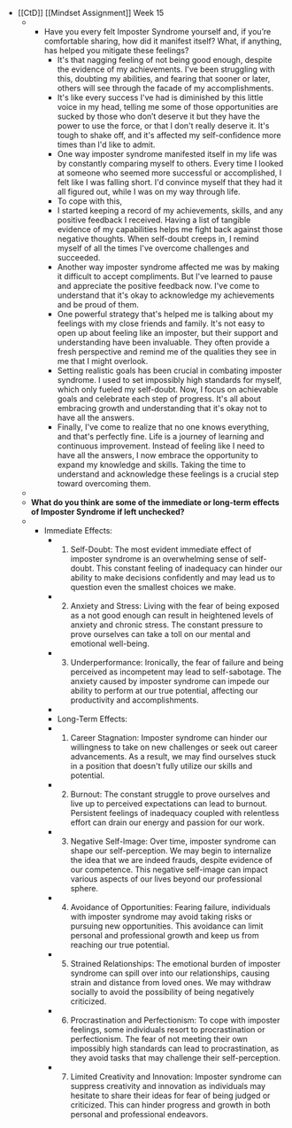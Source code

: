 - [[CtD]] [[Mindset Assignment]] Week 15
	- * Have you every felt Imposter Syndrome yourself and, if you’re comfortable sharing, how did it manifest itself? What, if anything, has helped you mitigate these feelings?
	      * It's that nagging feeling of not being good enough, despite the evidence of my achievements. I've been struggling with this, doubting my abilities, and fearing that sooner or later, others will see through the facade of my accomplishments.
	      * It's like every success I've had is diminished by this little voice in my head, telling me some of those opportunities are sucked by those who don’t deserve it but they have the power to use the force, or that I don't really deserve it. It's tough to shake off, and it's affected my self-confidence more times than I'd like to admit.
	      * One way imposter syndrome manifested itself in my life was by constantly comparing myself to others. Every time I looked at someone who seemed more successful or accomplished, I felt like I was falling short. I'd convince myself that they had it all figured out, while I was on my way through life.
	      * To cope with this,
	      * I started keeping a record of my achievements, skills, and any positive feedback I received. Having a list of tangible evidence of my capabilities helps me fight back against those negative thoughts. When self-doubt creeps in, I remind myself of all the times I've overcome challenges and succeeded.
	      * Another way imposter syndrome affected me was by making it difficult to accept compliments. But I've learned to pause and appreciate the positive feedback now. I've come to understand that it's okay to acknowledge my achievements and be proud of them.
	      * One powerful strategy that's helped me is talking about my feelings with my close friends and family. It's not easy to open up about feeling like an imposter, but their support and understanding have been invaluable. They often provide a fresh perspective and remind me of the qualities they see in me that I might overlook.
	      * Setting realistic goals has been crucial in combating imposter syndrome. I used to set impossibly high standards for myself, which only fueled my self-doubt. Now, I focus on achievable goals and celebrate each step of progress. It's all about embracing growth and understanding that it's okay not to have all the answers.
	      * Finally, I've come to realize that no one knows everything, and that's perfectly fine. Life is a journey of learning and continuous improvement. Instead of feeling like I need to have all the answers, I now embrace the opportunity to expand my knowledge and skills. Taking the time to understand and acknowledge these feelings is a crucial step toward overcoming them.
	-
	- **What do you think are some of the immediate or long-term effects of Imposter Syndrome if left unchecked?**
	- * Immediate Effects:
	      * 1. Self-Doubt: The most evident immediate effect of imposter syndrome is an overwhelming sense of self-doubt. This constant feeling of inadequacy can hinder our ability to make decisions confidently and may lead us to question even the smallest choices we make.
	      * 2. Anxiety and Stress: Living with the fear of being exposed as a not good enough can result in heightened levels of anxiety and chronic stress. The constant pressure to prove ourselves can take a toll on our mental and emotional well-being.
	      * 3. Underperformance: Ironically, the fear of failure and being perceived as incompetent may lead to self-sabotage. The anxiety caused by imposter syndrome can impede our ability to perform at our true potential, affecting our productivity and accomplishments.
	      * 
	      * Long-Term Effects:
	      * 1. Career Stagnation: Imposter syndrome can hinder our willingness to take on new challenges or seek out career advancements. As a result, we may find ourselves stuck in a position that doesn't fully utilize our skills and potential.
	      * 2. Burnout: The constant struggle to prove ourselves and live up to perceived expectations can lead to burnout. Persistent feelings of inadequacy coupled with relentless effort can drain our energy and passion for our work.
	      * 3. Negative Self-Image: Over time, imposter syndrome can shape our self-perception. We may begin to internalize the idea that we are indeed frauds, despite evidence of our competence. This negative self-image can impact various aspects of our lives beyond our professional sphere.
	      * 4. Avoidance of Opportunities: Fearing failure, individuals with imposter syndrome may avoid taking risks or pursuing new opportunities. This avoidance can limit personal and professional growth and keep us from reaching our true potential.
	      * 5. Strained Relationships: The emotional burden of imposter syndrome can spill over into our relationships, causing strain and distance from loved ones. We may withdraw socially to avoid the possibility of being negatively criticized.
	      * 6. Procrastination and Perfectionism: To cope with imposter feelings, some individuals resort to procrastination or perfectionism. The fear of not meeting their own impossibly high standards can lead to procrastination, as they avoid tasks that may challenge their self-perception.
	      * 7. Limited Creativity and Innovation: Imposter syndrome can suppress creativity and innovation as individuals may hesitate to share their ideas for fear of being judged or criticized. This can hinder progress and growth in both personal and professional endeavors.